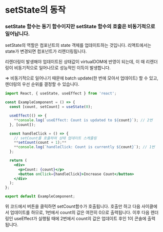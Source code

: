 # **setState의 동작**


### **setState 함수는 동기 함수이지만 setState 함수의 호출은 비동기적으로 일어납니다.**

setState의 역할은 컴포넌트의 state 객체를 업데이트하는 것입니다. 리액트에서는 state가 변경되면 컴포넌트가 리렌더링됩니다.

리렌더링이 발생해야 업데이트된 상태값이 virtualDOM에 반영이 되는데, 이 때 리렌더링이 비동기적으로 일어나므로 성능적인 이득이 발생합니다.

⇒ 비동기적으로 일어나기 때문에 batch update(한 번에 모아서 업데이트) 할 수 있고, 렌더링의 우선 순위를 결정할 수 있습니다.

```jsx
import React, { useState, useEffect } from 'react';

const ExampleComponent = () => {
  const [count, setCount] = useState(0);

  useEffect(() => {
    **console.log(`useEffect: Count is updated to ${count}`); // 2번
  }, [count]);

  const handleClick = () => {
    // setCount를 호출하여 상태 업데이트 스케줄링
    **setCount(count + 1);**
    **console.log(`handleClick: Count is currently ${count}`); // 1번
  };

  return (
    <div>
      <p>Count: {count}</p>
      <button onClick={handleClick}>Increase Count</button>
    </div>
  );
};

export default ExampleComponent;
```

위 코드에서 버튼을 클릭하면 setCount함수가 호출됩니다. 호출만 하고 다음 사이클에서 업데이트를 하므로, 1번에서 count의 값은 여전히 0으로 출력됩니다. 이후 다음 렌더링인 useEffect가 실행될 때에 2번에서 count의 값은 업데이트 후인 1이 콘솔에 출력됩니다.
